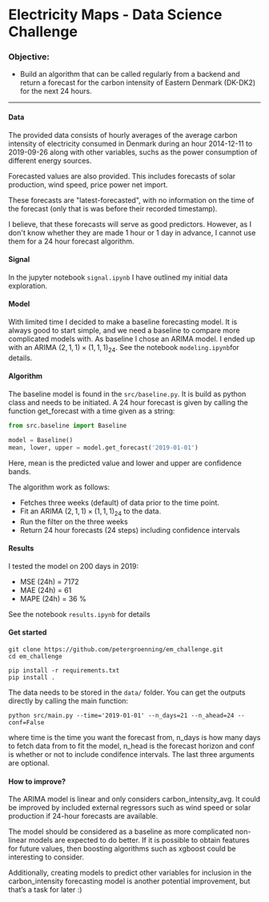 # Electricity Maps - Data Science Challenge

### Objective:
- Build an algorithm that can be called regularly from a backend and return a forecast for the carbon intensity of Eastern Denmark (DK-DK2) for the next 24 hours. 

---

#### Data 
The provided data consists of hourly averages of the average carbon intensity of electricity consumed in Denmark during an hour 2014-12-11 to 2019-09-26 along with other variables, suchs as the power consumption of different energy sources.

Forecasted values are also provided. This includes forecasts of solar production, wind speed, price power net import.

These forecasts are "latest-forecasted", with no information on the time of the forecast (only that is was before their recorded timestamp).

I believe, that these forecasts will serve as good predictors. However, as I don't know whether they are made 1 hour or 1 day in advance, I cannot use them for a 24 hour forecast algorithm.

#### Signal
In the jupyter notebook `signal.ipynb` I have outlined my initial data exploration.

#### Model
With limited time I decided to make a baseline forecasting model.
It is always good to start simple, and we need a baseline to compare more complicated models with.
As baseline I chose an ARIMA model. I ended up with an ARIMA $(2,1,1)\times(1,1,1)_{24}$. See the notebook `modeling.ipynb`for details.

#### Algorithm
The baseline model is found in the `src/baseline.py`.
It is build as python class and needs to be initiated. 
A 24 hour forecast is given by calling the function get_forecast with a time given as a string:
```python
from src.baseline import Baseline

model = Baseline()
mean, lower, upper = model.get_forecast('2019-01-01')
```

Here, mean is the predicted value and lower and upper are confidence bands.

The algorithm work as follows:
-  Fetches three weeks (default) of data prior to the time point.
- Fit an  ARIMA $(2,1,1)\times(1,1,1)_{24}$ to the data.
- Run the filter on the three weeks
- Return 24 hour forecasts (24 steps) including confidence intervals

#### Results
I tested the model on 200 days in 2019:
- MSE (24h) = 7172
- MAE (24h) = 61
- MAPE (24h) = 36 %

See the notebook `results.ipynb` for details

#### Get started
```
git clone https://github.com/petergroenning/em_challenge.git
cd em_challenge

pip install -r requirements.txt
pip install .
```

The data needs to be stored in the `data/` folder.
You can get the outputs directly by calling the main function:

```
python src/main.py --time='2019-01-01' --n_days=21 --n_ahead=24 --conf=False
```
where time is the time you want the forecast from, n_days is how many days to fetch data from to fit the model, n_head is the forecast horizon and conf is whether or not to include condifence intervals.
The last three arguments are optional.



#### How to improve?
The ARIMA model is linear and only considers carbon_intensity_avg. It could be improved by included external regressors such as wind speed or solar production if 24-hour forecasts are available.

The model should be considered as a baseline as more complicated non-linear models are expected to do better.
If it is possible to obtain features for future values, then boosting algorithms such as xgboost could be interesting to consider.

Additionally, creating models to predict other variables for inclusion in the carbon_intensity forecasting model is another potential improvement, but that’s a task for later :)